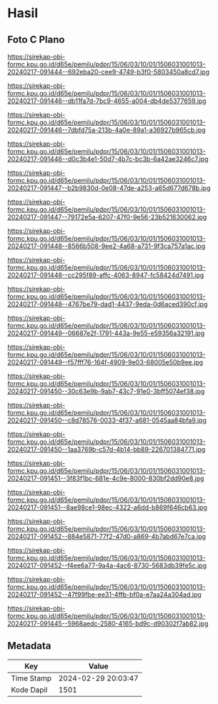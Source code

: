 # Hasil

## Foto C Plano

https://sirekap-obj-formc.kpu.go.id/d65e/pemilu/pdpr/15/06/03/10/01/1506031001013-20240217-091444--692eba20-cee9-4749-b3f0-5803450a8cd7.jpg

https://sirekap-obj-formc.kpu.go.id/d65e/pemilu/pdpr/15/06/03/10/01/1506031001013-20240217-091446--db11fa7d-7bc9-4655-a004-db4de5377659.jpg

https://sirekap-obj-formc.kpu.go.id/d65e/pemilu/pdpr/15/06/03/10/01/1506031001013-20240217-091446--7dbfd75a-213b-4a0e-89a1-a36927b965cb.jpg

https://sirekap-obj-formc.kpu.go.id/d65e/pemilu/pdpr/15/06/03/10/01/1506031001013-20240217-091446--d0c3b4e1-50d7-4b7c-bc3b-6a42ae3246c7.jpg

https://sirekap-obj-formc.kpu.go.id/d65e/pemilu/pdpr/15/06/03/10/01/1506031001013-20240217-091447--b2b9830d-0e08-47de-a253-a65d677d678b.jpg

https://sirekap-obj-formc.kpu.go.id/d65e/pemilu/pdpr/15/06/03/10/01/1506031001013-20240217-091447--79172e5a-6207-47f0-9e56-23b521630062.jpg

https://sirekap-obj-formc.kpu.go.id/d65e/pemilu/pdpr/15/06/03/10/01/1506031001013-20240217-091448--8566b508-9ee2-4a68-a731-9f3ca757a1ac.jpg

https://sirekap-obj-formc.kpu.go.id/d65e/pemilu/pdpr/15/06/03/10/01/1506031001013-20240217-091448--cc295f89-affc-4063-8947-fc58424d7491.jpg

https://sirekap-obj-formc.kpu.go.id/d65e/pemilu/pdpr/15/06/03/10/01/1506031001013-20240217-091448--4767be79-dad1-4437-9eda-0d6aced390cf.jpg

https://sirekap-obj-formc.kpu.go.id/d65e/pemilu/pdpr/15/06/03/10/01/1506031001013-20240217-091449--06687e2f-1791-443a-9e55-e59356a32191.jpg

https://sirekap-obj-formc.kpu.go.id/d65e/pemilu/pdpr/15/06/03/10/01/1506031001013-20240217-091449--f57fff76-164f-4909-9e03-68005e50b9ee.jpg

https://sirekap-obj-formc.kpu.go.id/d65e/pemilu/pdpr/15/06/03/10/01/1506031001013-20240217-091450--30c63e9b-9ab7-43c7-91e0-3bff5074ef38.jpg

https://sirekap-obj-formc.kpu.go.id/d65e/pemilu/pdpr/15/06/03/10/01/1506031001013-20240217-091450--c8d78576-0033-4f37-a681-0545aa84bfa9.jpg

https://sirekap-obj-formc.kpu.go.id/d65e/pemilu/pdpr/15/06/03/10/01/1506031001013-20240217-091450--1aa3769b-c57d-4b14-bb89-226701384771.jpg

https://sirekap-obj-formc.kpu.go.id/d65e/pemilu/pdpr/15/06/03/10/01/1506031001013-20240217-091451--3f83f1bc-681e-4c9e-8000-830bf2dd90e8.jpg

https://sirekap-obj-formc.kpu.go.id/d65e/pemilu/pdpr/15/06/03/10/01/1506031001013-20240217-091451--8ae98ce1-98ec-4322-a6dd-b869f646cb63.jpg

https://sirekap-obj-formc.kpu.go.id/d65e/pemilu/pdpr/15/06/03/10/01/1506031001013-20240217-091452--884e5871-77f2-47d0-a869-4b7abd67e7ca.jpg

https://sirekap-obj-formc.kpu.go.id/d65e/pemilu/pdpr/15/06/03/10/01/1506031001013-20240217-091452--f4ee6a77-9a4a-4ac6-8730-5683db39fe5c.jpg

https://sirekap-obj-formc.kpu.go.id/d65e/pemilu/pdpr/15/06/03/10/01/1506031001013-20240217-091452--47f99fbe-ee31-4ffb-bf0a-e7aa24a304ad.jpg

https://sirekap-obj-formc.kpu.go.id/d65e/pemilu/pdpr/15/06/03/10/01/1506031001013-20240217-091445--5968aedc-2580-4165-bd9c-d90302f7ab82.jpg


## Metadata

| Key        | Value               |
| ---------- | ------------------- |
| Time Stamp | 2024-02-29 20:03:47 |
| Kode Dapil | 1501                |



